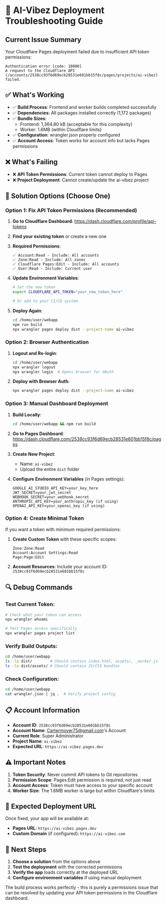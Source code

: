 # 🚨 AI-Vibez Deployment Troubleshooting Guide

## **Current Issue Summary**
Your Cloudflare Pages deployment failed due to insufficient API token permissions:
```
Authentication error [code: 10000]
A request to the Cloudflare API (/accounts/2538cc93f6d69ecb28531e601bb15f8c/pages/projects/ai-vibez) failed.
```

## **✅ What's Working**
- ✅ **Build Process**: Frontend and worker builds completed successfully
- ✅ **Dependencies**: All packages installed correctly (1,172 packages)
- ✅ **Bundle Sizes**: 
  - Frontend: 1,364.80 kB (acceptable for this complexity)
  - Worker: 1.6MB (within Cloudflare limits)
- ✅ **Configuration**: wrangler.json properly configured
- ✅ **Account Access**: Token works for account info but lacks Pages permissions

## **❌ What's Failing**
- ❌ **API Token Permissions**: Current token cannot deploy to Pages
- ❌ **Project Deployment**: Cannot create/update the ai-vibez project

## **🔧 Solution Options (Choose One)**

### **Option 1: Fix API Token Permissions (Recommended)**

1. **Go to Cloudflare Dashboard**: https://dash.cloudflare.com/profile/api-tokens
2. **Find your existing token** or create a new one
3. **Required Permissions**:
   ```
   ✅ Account:Read - Include: All accounts
   ✅ Zone:Read - Include: All zones  
   ✅ Cloudflare Pages:Edit - Include: All accounts
   ✅ User:Read - Include: Current user
   ```

4. **Update Environment Variables**:
   ```bash
   # Set the new token
   export CLOUDFLARE_API_TOKEN="your_new_token_here"
   
   # Or add to your CI/CD system
   ```

5. **Deploy Again**:
   ```bash
   cd /home/user/webapp
   npm run build
   npx wrangler pages deploy dist --project-name ai-vibez
   ```

### **Option 2: Browser Authentication**

1. **Logout and Re-login**:
   ```bash
   cd /home/user/webapp
   npx wrangler logout
   npx wrangler login  # Opens browser for OAuth
   ```

2. **Deploy with Browser Auth**:
   ```bash
   npx wrangler pages deploy dist --project-name ai-vibez
   ```

### **Option 3: Manual Dashboard Deployment**

1. **Build Locally**:
   ```bash
   cd /home/user/webapp && npm run build
   ```

2. **Go to Pages Dashboard**: https://dash.cloudflare.com/2538cc93f6d69ecb28531e601bb15f8c/pages

3. **Create New Project**:
   - Name: `ai-vibez`
   - Upload the entire `dist` folder

4. **Configure Environment Variables** (in Pages settings):
   ```
   GOOGLE_AI_STUDIO_API_KEY=your_key_here
   JWT_SECRET=your_jwt_secret
   WEBHOOK_SECRET=your_webhook_secret
   ANTHROPIC_API_KEY=your_anthropic_key (if using)
   OPENAI_API_KEY=your_openai_key (if using)
   ```

### **Option 4: Create Minimal Token**

If you want a token with minimum required permissions:

1. **Create Custom Token** with these specific scopes:
   ```
   Zone:Zone:Read
   Account:Account Settings:Read
   Page:Page:Edit
   ```

2. **Account Resources**: Include your account ID: `2538cc93f6d69ecb28531e601bb15f8c`

## **🔍 Debug Commands**

### **Test Current Token**:
```bash
# Check what your token can access
npx wrangler whoami

# Test Pages access specifically  
npx wrangler pages project list
```

### **Verify Build Outputs**:
```bash
cd /home/user/webapp
ls -la dist/        # Should contain index.html, assets/, _worker.js
ls -la dist/assets/ # Should contain JS/CSS bundles
```

### **Check Configuration**:
```bash
cd /home/user/webapp
cat wrangler.json | jq .  # Verify project config
```

## **📋 Account Information**
- **Account ID**: `2538cc93f6d69ecb28531e601bb15f8c`
- **Account Name**: Cartermoyer75@gmail.com's Account
- **Current Role**: Super Administrator
- **Project Name**: `ai-vibez`
- **Expected URL**: `https://ai-vibez.pages.dev`

## **⚠️ Important Notes**

1. **Token Security**: Never commit API tokens to Git repositories
2. **Permission Scope**: Pages:Edit permission is required, not just read
3. **Account Access**: Token must have access to your specific account
4. **Worker Size**: The 1.6MB worker is large but within Cloudflare's limits

## **🚀 Expected Deployment URL**
Once fixed, your app will be available at:
- **Pages URL**: `https://ai-vibez.pages.dev`
- **Custom Domain** (if configured): `https://ai-vibez.com`

## **🔄 Next Steps**

1. **Choose a solution** from the options above
2. **Test the deployment** with the corrected permissions
3. **Verify the app** loads correctly at the deployed URL
4. **Configure environment variables** if using manual deployment

The build process works perfectly - this is purely a permissions issue that can be resolved by updating your API token permissions in the Cloudflare dashboard.